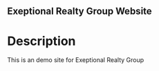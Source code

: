 Exeptional Realty Group Website
---

# Description

This is an demo site for Exeptional Realty Group 